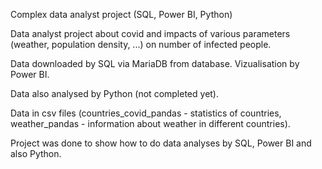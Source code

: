 Complex data analyst project (SQL, Power BI, Python)

Data analyst project about covid and impacts of various parameters (weather, population density, ...) on number of infected people.

Data downloaded by SQL via MariaDB from database. Vizualisation by Power BI. 

Data also analysed by Python (not completed yet). 

Data in csv files (countries_covid_pandas - statistics of countries, weather_pandas - information about weather in different countries). 

Project was done to show how to do data analyses by SQL, Power BI and also Python. 
